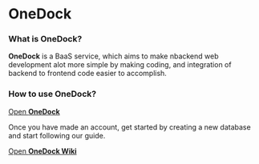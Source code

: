# OneDock
### What is OneDock?
**OneDock** is a BaaS service, which aims to make nbackend web development alot more simple by making coding, and integration of backend to frontend code easier to accomplish.

### How to use OneDock?
[Open **OneDock**](https://mushroomisgod.github.io/OneDock/)

Once you have made an account, get started by creating a new database and start following our guide.

[Open **OneDock Wiki**](https://github.com/mushroomisgod/OneDock/wiki)
